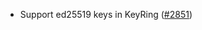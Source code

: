 - Support ed25519 keys in KeyRing
  ([#2851](https://github.com/informalsystems/ibc-rs/issues/2851))